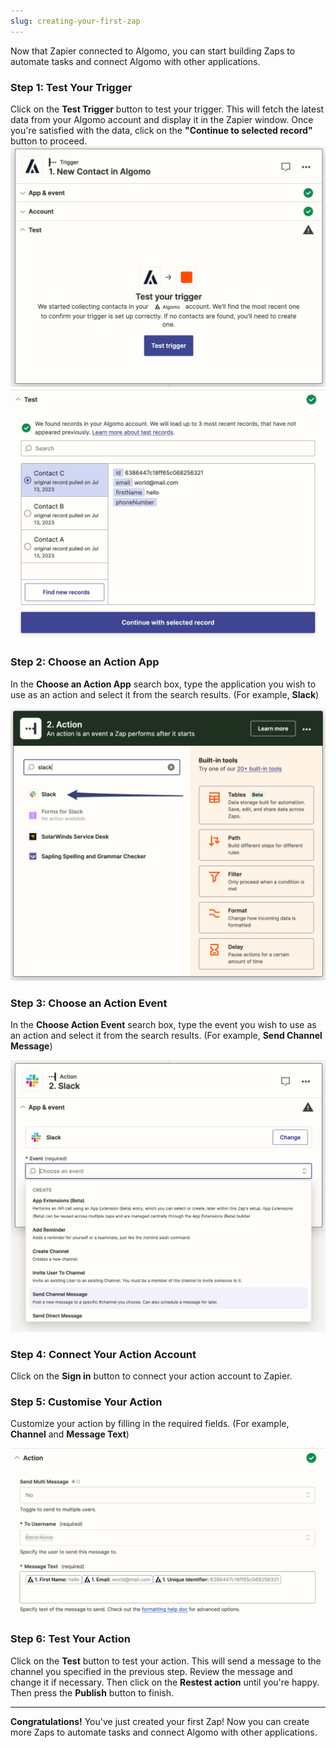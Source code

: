 ```yaml
---
slug: creating-your-first-zap
---
```


Now that Zapier connected to Algomo, you can start building Zaps to automate tasks and connect Algomo with other applications.

### Step 1: Test Your Trigger

Click on the **Test Trigger** button to test your trigger. This will fetch the latest data from your Algomo account and display it in the Zapier window.
Once you're satisfied with the data, click on the **"Continue to selected record"** button to proceed.
![test_trigger](./images/test_trigger.png)
![test_data](./images/test_data.png)

### Step 2: Choose an Action App

In the **Choose an Action App** search box, type the application you wish to use as an action and select it from the search results. (For example, **Slack**)

![choose_action_app](./images/choose_action_app.png)

### Step 3: Choose an Action Event

In the **Choose Action Event** search box, type the event you wish to use as an action and select it from the search results. (For example, **Send Channel Message**)

![choose_action_event](./images/choose_action_event.png)

### Step 4: Connect Your Action Account

Click on the **Sign in** button to connect your action account to Zapier.

### Step 5: Customise Your Action

Customize your action by filling in the required fields. (For example, **Channel** and **Message Text**)

![customize_action](./images/customise_action.png)

### Step 6: Test Your Action

Click on the **Test** button to test your action. This will send a message to the channel you specified in the previous step. Review the message and change it if necessary. Then click on the **Restest action** until you're happy. Then press the **Publish** button to finish.

---

**Congratulations!** You've just created your first Zap! Now you can create more Zaps to automate tasks and connect Algomo with other applications.
